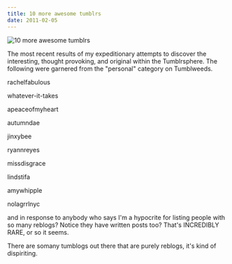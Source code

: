 ```yaml
---
title: 10 more awesome tumblrs
date: 2011-02-05
---
```


![10 more awesome tumblrs](https://source.unsplash.com/9ZQzrLWV52M/1600x900)

The most recent results of my expeditionary attempts to discover the interesting, thought provoking, and original within the Tumblrsphere. The following were garnered from the "personal" category on Tumblweeds.

rachelfabulous

whatever-it-takes

apeaceofmyheart

autumndae

jinxybee

ryannreyes

missdisgrace

lindstifa

amywhipple

nolagrrlnyc

and in response to anybody who says I'm a hypocrite for listing people with so many reblogs? Notice they have written posts too? That's INCREDIBLY RARE, or so it seems.

There are somany tumblogs out there that are purely reblogs, it's kind of dispiriting.